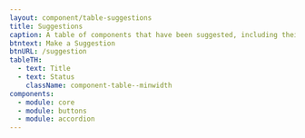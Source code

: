 ```yaml
---
layout: component/table-suggestions
title: Suggestions
caption: A table of components that have been suggested, including their status.
btntext: Make a Suggestion
btnURL: /suggestion
tableTH:
  - text: Title
  - text: Status
    className: component-table--minwidth
components:
  - module: core
  - module: buttons
  - module: accordion
---
```

